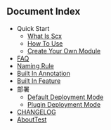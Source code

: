 ## Document Index

- Quick Start
    - [What Is Scx](./quick-start/WhatIsScx.md)
    - [How To Use](./quick-start/HowToUse.md)
    - [Create Your Own Module](./quick-start/CreateYourOwnModule.md)
- [FAQ](./FAQ.md)
- [Naming Rule](./NamingRule.md)
- [Built In Annotation](./annotation/index.md)
- [Built In Feature](./feature/index.md)
- 部署
    - [Default Deployment Mode](./deploy/DefaultDeploymentMode.md)
    - [Plugin Deployment Mode](./deploy/PluginDeploymentMode.md)
- [CHANGELOG](./CHANGELOG.md)
- [AboutTest](./AboutTest.md)
